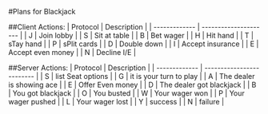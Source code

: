 #Plans for Blackjack


##Client Actions:
| Protocol		|	Description			|
| ------------- | --------------------- |
| J				| Join lobby			|
| S <seat>		| Sit at table			|
| B <wager>		| Bet wager				|
| H				| Hit hand				|
| T				| sTay hand				|
| P <wager>		| sPlit cards			|
| D <wager>		| Double down			|
| I <wager>		| Accept insurance		|
| E				| Accept even money		|
| N				| Decline I/E			|
	

##Server Actions:
| Protocol		| Description				|
| ------------- | ------------------------- |
| S				| list Seat options			|
| G				| it is your turn to play	|
| A				| The dealer is showing ace |
| E				| Offer Even money			|
| D				| The dealer got blackjack	|
| B				| You got blackjack			|
| O				| You busted				|
| W				| Your wager won			|
| P				| Your wager pushed			|
| L				| Your wager lost			|
| Y				| success					|
| N				| failure					|